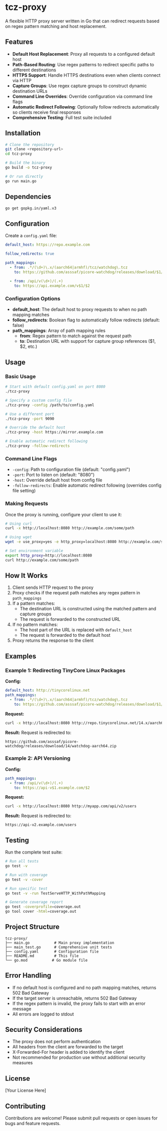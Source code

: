 # tcz-proxy

A flexible HTTP proxy server written in Go that can redirect requests based on regex pattern matching and host replacement.

## Features

- **Default Host Replacement**: Proxy all requests to a configured default host
- **Path-Based Routing**: Use regex patterns to redirect specific paths to different destinations
- **HTTPS Support**: Handle HTTPS destinations even when clients connect via HTTP
- **Capture Groups**: Use regex capture groups to construct dynamic destination URLs
- **Command Line Overrides**: Override configuration via command line flags
- **Automatic Redirect Following**: Optionally follow redirects automatically so clients receive final responses
- **Comprehensive Testing**: Full test suite included

## Installation

```bash
# Clone the repository
git clone <repository-url>
cd tcz-proxy

# Build the binary
go build -o tcz-proxy

# Or run directly
go run main.go
```

## Dependencies

```bash
go get gopkg.in/yaml.v3
```

## Configuration

Create a `config.yaml` file:

```yaml
default_host: https://repo.example.com

follow_redirects: true

path_mappings:
  - from: .*/(\d+)\.x/(aarch64|armhf)/tcz/watchdog\.tcz
    to: https://github.com/asssaf/picore-watchdog/releases/download/$1/watchdog-$2.zip
  
  - from: /api/v(\d+)/(.+)
    to: https://api.example.com/v$1/$2
```

### Configuration Options

- **default_host**: The default host to proxy requests to when no path mapping matches
- **follow_redirects**: Boolean flag to automatically follow redirects (default: false)
- **path_mappings**: Array of path mapping rules
  - **from**: Regex pattern to match against the request path
  - **to**: Destination URL with support for capture group references ($1, $2, etc.)

## Usage

### Basic Usage

```bash
# Start with default config.yaml on port 8080
./tcz-proxy

# Specify a custom config file
./tcz-proxy -config /path/to/config.yaml

# Use a different port
./tcz-proxy -port 9090

# Override the default host
./tcz-proxy -host https://mirror.example.com

# Enable automatic redirect following
./tcz-proxy -follow-redirects
```

### Command Line Flags

- `-config`: Path to configuration file (default: "config.yaml")
- `-port`: Port to listen on (default: "8080")
- `-host`: Override default host from config file
- `-follow-redirects`: Enable automatic redirect following (overrides config file setting)

### Making Requests

Once the proxy is running, configure your client to use it:

```bash
# Using curl
curl -x http://localhost:8080 http://example.com/some/path

# Using wget
wget -e use_proxy=yes -e http_proxy=localhost:8080 http://example.com/some/path

# Set environment variable
export http_proxy=http://localhost:8080
curl http://example.com/some/path
```

## How It Works

1. Client sends HTTP request to the proxy
2. Proxy checks if the request path matches any regex pattern in `path_mappings`
3. If a pattern matches:
   - The destination URL is constructed using the matched pattern and capture groups
   - The request is forwarded to the constructed URL
4. If no pattern matches:
   - The host part of the URL is replaced with `default_host`
   - The request is forwarded to the default host
5. Proxy returns the response to the client

## Examples

### Example 1: Redirecting TinyCore Linux Packages

**Config:**
```yaml
default_host: http://tinycorelinux.net
path_mappings:
  - from: .*/(\d+)\.x/(aarch64|armhf)/tcz/watchdog\.tcz
    to: https://github.com/asssaf/picore-watchdog/releases/download/$1/watchdog-$2.zip
```

**Request:**
```bash
curl -x http://localhost:8080 http://repo.tinycorelinux.net/14.x/aarch64/tcz/watchdog.tcz
```

**Result:** Request is redirected to:
```
https://github.com/asssaf/picore-watchdog/releases/download/14/watchdog-aarch64.zip
```

### Example 2: API Versioning

**Config:**
```yaml
path_mappings:
  - from: /api/v(\d+)/(.+)
    to: https://api-v$1.example.com/$2
```

**Request:**
```bash
curl -x http://localhost:8080 http://myapp.com/api/v2/users
```

**Result:** Request is redirected to:
```
https://api-v2.example.com/users
```

## Testing

Run the complete test suite:

```bash
# Run all tests
go test -v

# Run with coverage
go test -v -cover

# Run specific test
go test -v -run TestServeHTTP_WithPathMapping

# Generate coverage report
go test -coverprofile=coverage.out
go tool cover -html=coverage.out
```

## Project Structure

```
tcz-proxy/
├── main.go           # Main proxy implementation
├── main_test.go      # Comprehensive unit tests
├── config.yaml       # Configuration file
├── README.md         # This file
└── go.mod           # Go module file
```

## Error Handling

- If no default host is configured and no path mapping matches, returns 502 Bad Gateway
- If the target server is unreachable, returns 502 Bad Gateway
- If the regex pattern is invalid, the proxy fails to start with an error message
- All errors are logged to stdout

## Security Considerations

- The proxy does not perform authentication
- All headers from the client are forwarded to the target
- X-Forwarded-For header is added to identify the client
- Not recommended for production use without additional security measures

## License

[Your License Here]

## Contributing

Contributions are welcome! Please submit pull requests or open issues for bugs and feature requests.
